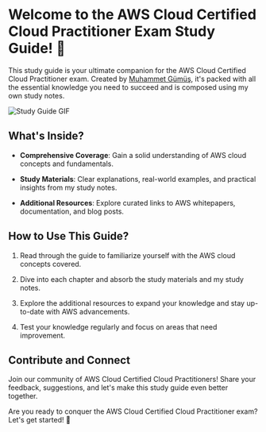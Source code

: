# Welcome to the AWS Cloud Certified Cloud Practitioner Exam Study Guide! 🚀

This study guide is your ultimate companion for the AWS Cloud Certified Cloud Practitioner exam. Created by [Muhammet Gümüş](https://github.com/muhammetgumus), it's packed with all the essential knowledge you need to succeed and is composed using my own study notes.

![Study Guide GIF](https://example.com/study-guide.gif)

## What's Inside?

- **Comprehensive Coverage**: Gain a solid understanding of AWS cloud concepts and fundamentals.

- **Study Materials**: Clear explanations, real-world examples, and practical insights from my study notes.

- **Additional Resources**: Explore curated links to AWS whitepapers, documentation, and blog posts.

## How to Use This Guide?

1. Read through the guide to familiarize yourself with the AWS cloud concepts covered.

2. Dive into each chapter and absorb the study materials and my study notes.

3. Explore the additional resources to expand your knowledge and stay up-to-date with AWS advancements.

4. Test your knowledge regularly and focus on areas that need improvement.

## Contribute and Connect

Join our community of AWS Cloud Certified Cloud Practitioners! Share your feedback, suggestions, and let's make this study guide even better together.

Are you ready to conquer the AWS Cloud Certified Cloud Practitioner exam? Let's get started! 🌟

